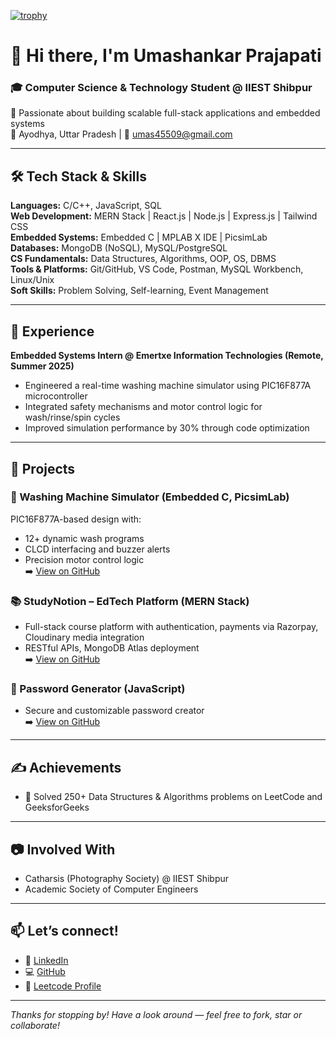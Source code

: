 
[![trophy](https://github-profile-trophy.vercel.app/?username=ryo-ma)](https://github.com/ryo-ma/github-profile-trophy)

# 👋 Hi there, I'm Umashankar Prajapati

### 🎓 Computer Science & Technology Student @ IIEST Shibpur  
🔭 Passionate about building scalable full-stack applications and embedded systems  
📍 Ayodhya, Uttar Pradesh | 💌 umas45509@gmail.com  

---

## 🛠️ Tech Stack & Skills

**Languages:** C/C++, JavaScript, SQL  
**Web Development:** MERN Stack | React.js | Node.js | Express.js | Tailwind CSS  
**Embedded Systems:** Embedded C | MPLAB X IDE | PicsimLab  
**Databases:** MongoDB (NoSQL), MySQL/PostgreSQL  
**CS Fundamentals:** Data Structures, Algorithms, OOP, OS, DBMS  
**Tools & Platforms:** Git/GitHub, VS Code, Postman, MySQL Workbench, Linux/Unix  
**Soft Skills:** Problem Solving, Self-learning, Event Management

---

## 💼 Experience

**Embedded Systems Intern @ Emertxe Information Technologies (Remote, Summer 2025)**  
- Engineered a real-time washing machine simulator using PIC16F877A microcontroller  
- Integrated safety mechanisms and motor control logic for wash/rinse/spin cycles  
- Improved simulation performance by 30% through code optimization  

---

## 🚀 Projects

### 🔌 Washing Machine Simulator (Embedded C, PicsimLab)
PIC16F877A-based design with:
- 12+ dynamic wash programs
- CLCD interfacing and buzzer alerts
- Precision motor control logic  
➡️ [View on GitHub](https://github.com/Shankarup51/Washing-Machine-Simulator-with-PIC16F877A)

### 📚 StudyNotion – EdTech Platform (MERN Stack)
- Full-stack course platform with authentication, payments via Razorpay, Cloudinary media integration  
- RESTful APIs, MongoDB Atlas deployment  
➡️ [View on GitHub](https://github.com/Shankarup51/StudyNotion)

### 🔐 Password Generator (JavaScript)
- Secure and customizable password creator  
➡️ [View on GitHub](https://github.com/Shankarup51/Password-generator)

---

## ✍️ Achievements
- 🧠 Solved 250+ Data Structures & Algorithms problems on LeetCode and GeeksforGeeks

---

## 📷 Involved With  
- Catharsis (Photography Society) @ IIEST Shibpur  
- Academic Society of Computer Engineers  

---

## 📫 Let’s connect!
- 📘 [LinkedIn](https://www.linkedin.com/in/umashankar-prajapati)
- 💻 [GitHub](https://github.com/Shankarup51)
- 🧠 [Leetcode Profile](https://leetcode.com/)

---

_Thanks for stopping by! Have a look around — feel free to fork, star or collaborate!_

<!--
**Shankarup51/Shankarup51** is a ✨ _special_ ✨ repository because its `README.md` (this file) appears on your GitHub profile.

Here are some ideas to get you started:

- 🔭 I’m currently working on ...
- 🌱 I’m currently learning ...
- 👯 I’m looking to collaborate on ...
- 🤔 I’m looking for help with ...
- 💬 Ask me about ...
- 📫 How to reach me: ...
- 😄 Pronouns: ...
- ⚡ Fun fact: ...
-->
